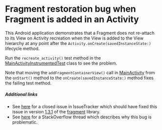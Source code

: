 # Fragment restoration bug when Fragment is added in an Activity

This Android application demonstrates that a Fragment does not re-attach to its View on Activity recreation when the View is added to the View hierarchy at any point after the `Activity.onCreate(savedInstanceState:)` lifecycle method.

Run the `recreate_activity()` test method in the [MainActivityInstrumentedTest](app1/src/androidTest/java/com/tazkiyatech/app/MainActivityInstrumentedTest.kt) class to see the problem.

Note that moving the `addFragmentContainerView()` call in [MainActivity](app1/src/main/java/com/tazkiyatech/app/MainActivity.kt) from the `onStart()` method to the `onCreate(savedInstanceState:)` method fixes the failing test method.

##### Additional links

* See [here](https://issuetracker.google.com/issues/180538371) for a closed issue in IssueTracker which should have fixed this issue in version [1.3.1](https://developer.android.com/jetpack/androidx/releases/fragment#1.3.1) of the [fragment](https://developer.android.com/jetpack/androidx/releases/fragment) library.
* See [here](https://stackoverflow.com/questions/67322220/) for a StackOverflow thread which describes why this bug is problematic.
